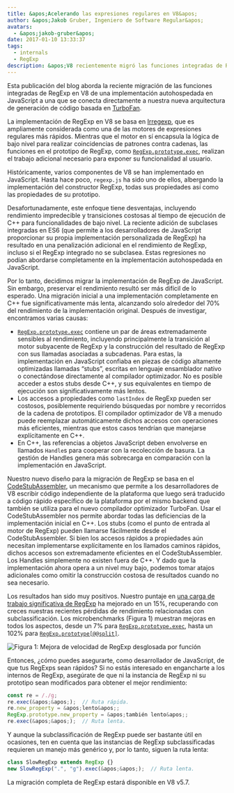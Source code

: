 ```yaml
---
title: &apos;Acelerando las expresiones regulares en V8&apos;
author: &apos;Jakob Gruber, Ingeniero de Software Regular&apos;
avatars:
  - &apos;jakob-gruber&apos;
date: 2017-01-10 13:33:37
tags:
  - internals
  - RegExp
description: &apos;V8 recientemente migró las funciones integradas de RegExp de una implementación autohospedada en JavaScript a una que se conecta directamente a nuestra nueva arquitectura de generación de código basada en TurboFan.&apos;
---
```

Esta publicación del blog aborda la reciente migración de las funciones integradas de RegExp en V8 de una implementación autohospedada en JavaScript a una que se conecta directamente a nuestra nueva arquitectura de generación de código basada en [TurboFan](/blog/v8-release-56).

<!--truncate-->
La implementación de RegExp en V8 se basa en [Irregexp](https://blog.chromium.org/2009/02/irregexp-google-chromes-new-regexp.html), que es ampliamente considerada como una de las motores de expresiones regulares más rápidos. Mientras que el motor en sí encapsula la lógica de bajo nivel para realizar coincidencias de patrones contra cadenas, las funciones en el prototipo de RegExp, como [`RegExp.prototype.exec`](https://developer.mozilla.org/en-US/docs/Web/JavaScript/Reference/Global_Objects/RegExp/exec), realizan el trabajo adicional necesario para exponer su funcionalidad al usuario.

Históricamente, varios componentes de V8 se han implementado en JavaScript. Hasta hace poco, `regexp.js` ha sido uno de ellos, albergando la implementación del constructor RegExp, todas sus propiedades así como las propiedades de su prototipo.

Desafortunadamente, este enfoque tiene desventajas, incluyendo rendimiento impredecible y transiciones costosas al tiempo de ejecución de C++ para funcionalidades de bajo nivel. La reciente adición de subclases integradas en ES6 (que permite a los desarrolladores de JavaScript proporcionar su propia implementación personalizada de RegExp) ha resultado en una penalización adicional en el rendimiento de RegExp, incluso si el RegExp integrado no se subclasea. Estas regresiones no podían abordarse completamente en la implementación autohospedada en JavaScript.

Por lo tanto, decidimos migrar la implementación de RegExp de JavaScript. Sin embargo, preservar el rendimiento resultó ser más difícil de lo esperado. Una migración inicial a una implementación completamente en C++ fue significativamente más lenta, alcanzando solo alrededor del 70% del rendimiento de la implementación original. Después de investigar, encontramos varias causas:

- [`RegExp.prototype.exec`](https://developer.mozilla.org/en-US/docs/Web/JavaScript/Reference/Global_Objects/RegExp/exec) contiene un par de áreas extremadamente sensibles al rendimiento, incluyendo principalmente la transición al motor subyacente de RegExp y la construcción del resultado de RegExp con sus llamadas asociadas a subcadenas. Para estas, la implementación en JavaScript confiaba en piezas de código altamente optimizadas llamadas “stubs”, escritas en lenguaje ensamblador nativo o conectándose directamente al compilador optimizador. No es posible acceder a estos stubs desde C++, y sus equivalentes en tiempo de ejecución son significativamente más lentos.
- Los accesos a propiedades como `lastIndex` de RegExp pueden ser costosos, posiblemente requiriendo búsquedas por nombre y recorridos de la cadena de prototipos. El compilador optimizador de V8 a menudo puede reemplazar automáticamente dichos accesos con operaciones más eficientes, mientras que estos casos tendrían que manejarse explícitamente en C++.
- En C++, las referencias a objetos JavaScript deben envolverse en llamados `Handle`s para cooperar con la recolección de basura. La gestión de Handles genera más sobrecarga en comparación con la implementación en JavaScript.

Nuestro nuevo diseño para la migración de RegExp se basa en el [CodeStubAssembler](/blog/csa), un mecanismo que permite a los desarrolladores de V8 escribir código independiente de la plataforma que luego será traducido a código rápido específico de la plataforma por el mismo backend que también se utiliza para el nuevo compilador optimizador TurboFan. Usar el CodeStubAssembler nos permite abordar todas las deficiencias de la implementación inicial en C++. Los stubs (como el punto de entrada al motor de RegExp) pueden llamarse fácilmente desde el CodeStubAssembler. Si bien los accesos rápidos a propiedades aún necesitan implementarse explícitamente en los llamados caminos rápidos, dichos accesos son extremadamente eficientes en el CodeStubAssembler. Los Handles simplemente no existen fuera de C++. Y dado que la implementación ahora opera a un nivel muy bajo, podemos tomar atajos adicionales como omitir la construcción costosa de resultados cuando no sea necesario.

Los resultados han sido muy positivos. Nuestro puntaje en [una carga de trabajo significativa de RegExp](https://github.com/chromium/octane/blob/master/regexp.js) ha mejorado en un 15%, recuperando con creces nuestras recientes pérdidas de rendimiento relacionadas con subclassificación. Los microbenchmarks (Figura 1) muestran mejoras en todos los aspectos, desde un 7% para [`RegExp.prototype.exec`](https://developer.mozilla.org/en-US/docs/Web/JavaScript/Reference/Global_Objects/RegExp/exec), hasta un 102% para [`RegExp.prototype[@@split]`](https://developer.mozilla.org/en-US/docs/Web/JavaScript/Reference/Global_Objects/RegExp/@@split).

![Figura 1: Mejora de velocidad de RegExp desglosada por función](/_img/speeding-up-regular-expressions/perf.png)

Entonces, ¿cómo puedes asegurarte, como desarrollador de JavaScript, de que tus RegExps sean rápidos? Si no estás interesado en engancharte a los internos de RegExp, asegúrate de que ni la instancia de RegExp ni su prototipo sean modificados para obtener el mejor rendimiento:

```js
const re = /./g;
re.exec(&apos;&apos;);  // Ruta rápida.
re.new_property = &apos;lento&apos;;
RegExp.prototype.new_property = &apos;también lento&apos;;
re.exec(&apos;&apos;);  // Ruta lenta.
```

Y aunque la subclassificación de RegExp puede ser bastante útil en ocasiones, ten en cuenta que las instancias de RegExp subclassificadas requieren un manejo más genérico y, por lo tanto, siguen la ruta lenta:

```js
class SlowRegExp extends RegExp {}
new SlowRegExp(".", "g").exec(&apos;&apos;);  // Ruta lenta.
```

La migración completa de RegExp estará disponible en V8 v5.7.
